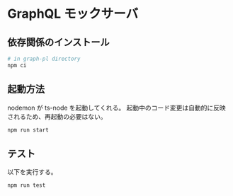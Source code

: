 # GraphQL モックサーバ

## 依存関係のインストール

```bash
# in graph-pl directory
npm ci
```

## 起動方法

nodemon が ts-node を起動してくれる。
起動中のコード変更は自動的に反映されるため、再起動の必要はない。

```bash
npm run start
```

## テスト

以下を実行する。

```bash
npm run test
```
